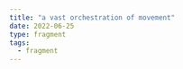```yaml
---
title: "a vast orchestration of movement"
date: 2022-06-25
type: fragment
tags:
  - fragment
---
```


